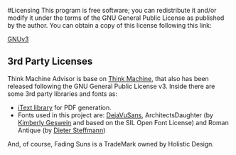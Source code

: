 #Licensing
This program is free software; you can redistribute it and/or modify it under the terms of the GNU General Public License as published by the author. You can obtain a copy of this license following this link:

[GNUv3 ](https://github.com/softwaremagico/ThinkMachine-Advisor/blob/master/GNU_LICENSE)

## 3rd Party Licenses
Think Machine Advisor is base on [Think Machine](https://github.com/softwaremagico/ThinkMachine), that also has been released following the GNU General Public License v3. Inside there are some 3rd party libraries and fonts as:
- [iText library](http://itextpdf.com/) for PDF generation. 
- Fonts used in this project are: [DejaVuSans](https://sourceforge.net/projects/dejavu/), ArchitectsDaughter (by [Kimberly Geswein](http://www.kimberlygeswein.com/) and based on the SIL Open Font License) and Roman Antique (by [Dieter Steffmann](http://www.steffmann.de/wordpress/test-2/typoasis/))

And, of course, Fading Suns is a TradeMark owned by Holistic Design. 
